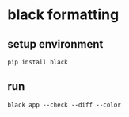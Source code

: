 # black formatting

## setup environment

```shell
pip install black
```

## run

```shell
black app --check --diff --color 
```
